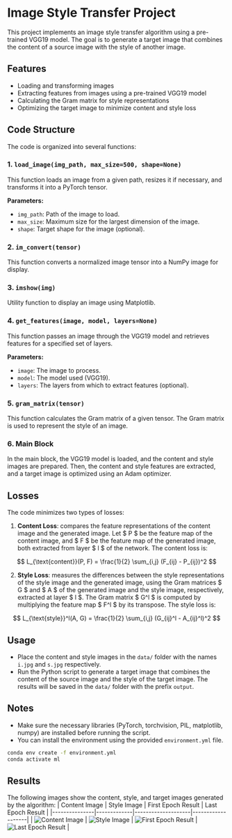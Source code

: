 # Image Style Transfer Project

This project implements an image style transfer algorithm using a pre-trained VGG19 model. The goal is to generate a target image that combines the content of a source image with the style of another image.

## Features

- Loading and transforming images
- Extracting features from images using a pre-trained VGG19 model
- Calculating the Gram matrix for style representations
- Optimizing the target image to minimize content and style loss

## Code Structure

The code is organized into several functions:

### 1. `load_image(img_path, max_size=500, shape=None)`

This function loads an image from a given path, resizes it if necessary, and transforms it into a PyTorch tensor.

**Parameters:**
- `img_path`: Path of the image to load.
- `max_size`: Maximum size for the largest dimension of the image.
- `shape`: Target shape for the image (optional).

### 2. `im_convert(tensor)`

This function converts a normalized image tensor into a NumPy image for display.

### 3. `imshow(img)`

Utility function to display an image using Matplotlib.

### 4. `get_features(image, model, layers=None)`

This function passes an image through the VGG19 model and retrieves features for a specified set of layers.

**Parameters:**
- `image`: The image to process.
- `model`: The model used (VGG19).
- `layers`: The layers from which to extract features (optional).

### 5. `gram_matrix(tensor)`

This function calculates the Gram matrix of a given tensor. The Gram matrix is used to represent the style of an image.

### 6. Main Block

In the main block, the VGG19 model is loaded, and the content and style images are prepared. Then, the content and style features are extracted, and a target image is optimized using an Adam optimizer.

## Losses

The code minimizes two types of losses:

1. **Content Loss**: compares the feature representations of the content image and the generated image. Let $ P $ be the feature map of the content image, and $ F $ be the feature map of the generated image, both extracted from layer $ l $ of the network. The content loss is:

$$
L_{\text{content}}(P, F) = \frac{1}{2} \sum_{i,j} (F_{ij} - P_{ij})^2
$$

2. **Style Loss**: measures the differences between the style representations of the style image and the generated image, using the Gram matrices $ G $ and $ A $ of the generated image and the style image, respectively, extracted at layer $ l $. The Gram matrix $ G^l $ is computed by multiplying the feature map $ F^l $ by its transpose. The style loss is:

$$
L_{\text{style}}^l(A, G) = \frac{1}{2} \sum_{i,j} (G_{ij}^l - A_{ij}^l)^2
$$

## Usage

- Place the content and style images in the `data/` folder with the names `i.jpg` and `s.jpg` respectively.
- Run the Python script to generate a target image that combines the content of the source image and the style of the target image. The results will be saved in the `data/` folder with the prefix `output`.

## Notes

- Make sure the necessary libraries (PyTorch, torchvision, PIL, matplotlib, numpy) are installed before running the script.
- You can install the environment using the provided `environment.yml` file.
```bash
conda env create -f environment.yml
conda activate ml
```

## Results

The following images show the content, style, and target images generated by the algorithm:
| Content Image | Style Image | First Epoch Result | Last Epoch Result |
|---------------|-------------|--------------------|-------------------|
| ![Content Image](data/i.jpg) | ![Style Image](data/s.jpg) | ![First Epoch Result](data/result_1.png) | ![Last Epoch Result](data/result_last.png) |